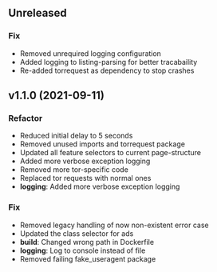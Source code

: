 ## Unreleased

### Fix

- Removed unrequired logging configuration
- Added logging to listing-parsing for better tracabaility
- Re-added torrequest as dependency to stop crashes

## v1.1.0 (2021-09-11)

### Refactor

- Reduced initial delay to 5 seconds
- Removed unused imports and torrequest package
- Updated all feature selectors to current page-structure
- Added more verbose exception logging
- Removed more tor-specific code
- Replaced tor requests with normal ones
- **logging**: Added more verbose exception logging

### Fix

- Removed legacy handling of now  non-existent error case
- Updated the class selector for ads
- **build**: Changed wrong path in Dockerfile
- **logging**: Log to console instead of file
- Removed failing fake_useragent package
